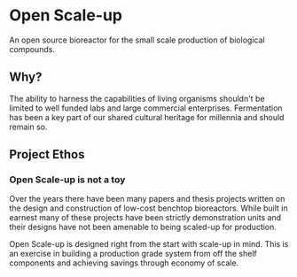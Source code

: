 # Open Scale-up

An open source bioreactor for the small scale production of biological compounds.

## Why?

The ability to harness the capabilities of living organisms shouldn't be limited to well funded labs and large commercial enterprises. Fermentation has been a key part of our shared cultural heritage for millennia and should remain so.

## Project Ethos

### Open Scale-up is not a toy

Over the years there have been many papers and thesis projects written on the design and construction of low-cost benchtop bioreactors. While built in earnest many of these projects have been strictly demonstration units and their designs have not been amenable to being scaled-up for production.

Open Scale-up is designed right from the start with scale-up in mind. This is an exercise in building a production grade system from off the shelf components and achieving savings through economy of scale.